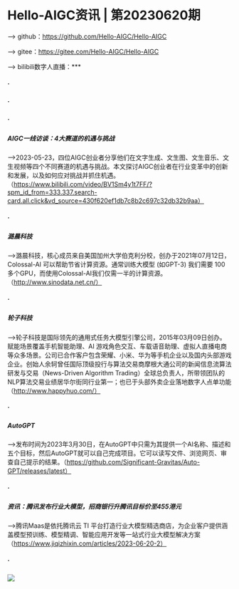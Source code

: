 #  Hello-AIGC资讯 | 第20230620期
——> github：https://github.com/Hello-AIGC/Hello-AIGC

——> gitee：https://gitee.com/Hello-AIGC/Hello-AIGC

——> bilibili数字人直播：***
##### ·
##### ·
##### ·


##### AIGC一线访谈：4大赛道的机遇与挑战
——>2023-05-23，四位AIGC创业者分享他们在文字生成、文生图、文生音乐、文生视频等四个不同赛道的机遇与挑战。本文探讨AIGC创业者在行业变革中的创新和发展，以及如何应对挑战并抓住机遇。（https://www.bilibili.com/video/BV1Sm4y1t7FF/?spm_id_from=333.337.search-card.all.click&vd_source=430f620ef1db7c8b2c697c32db32b9aa）
##### ·
##### 潞晨科技
——>潞晨科技，核心成员来自美国加州大学伯克利分校，创办于2021年07月12日，Colossal-AI 可以帮助节省计算资源。通常训练大模型 (如GPT-3) 我们需要 100 多个GPU，而使用Colossal-AI我们仅需一半的计算资源。（http://www.sinodata.net.cn/）
##### ·
##### 轮子科技
——>轮子科技是国际领先的通用式任务大模型引擎公司，2015年03月09日创办。赋能场景覆盖手机智能助理、AI 游戏角色交互、车载语音助理、虚拟人直播电商等众多场景。公司已合作客户包含荣耀、小米、华为等手机企业以及国内头部游戏企业。创始人余轲曾任国际顶级投行与算法交易商摩根大通公司的新闻信息流算法研发与交易（News-Driven Algorithm Trading）全球总负责人，所带领团队的NLP算法交易业绩居华尔街同行业第一；也已于头部外卖企业落地数字人点单功能（http://www.happyhuo.com/）
##### ·
##### AutoGPT
——>发布时间为2023年3月30日，在AutoGPT中只需为其提供一个AI名称、描述和五个目标，然后AutoGPT就可以自己完成项目。它可以读写文件、浏览网页、审查自己提示的结果。（https://github.com/Significant-Gravitas/Auto-GPT/releases/latest）
##### ·
##### 资讯：腾讯发布行业大模型，招商银行升腾讯目标价至455港元
——>腾讯Maas是依托腾讯云 TI 平台打造行业大模型精选商店，为企业客户提供涵盖模型预训练、模型精调、智能应用开发等一站式行业大模型解决方案（https://www.jiqizhixin.com/articles/2023-06-20-2）
##### ·
<p>
  <img src="https://foruda.gitee.com/images/1685410349936737076/524ad704_6522093.png"/>
</p>